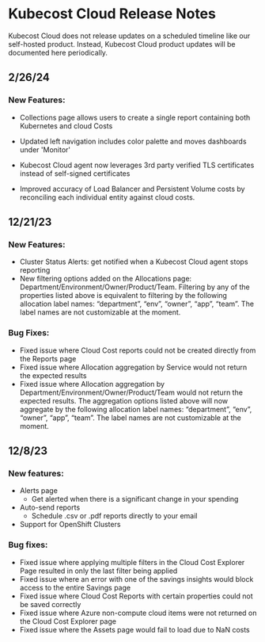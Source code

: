 # Kubecost Cloud Release Notes

Kubecost Cloud does not release updates on a scheduled timeline like our self-hosted product. Instead, Kubecost Cloud product updates will be documented here periodically.

## 2/26/24

### New Features:

* Collections page allows users to create a single report containing both Kubernetes and cloud Costs
* Updated left navigation includes color palette and moves dashboards under 'Monitor'

* Kubecost Cloud agent now leverages 3rd party verified TLS certificates instead of self-signed certificates
* Improved accuracy of Load Balancer and Persistent Volume costs by reconciling each individual entity against cloud costs.

## 12/21/23

### New Features:
* Cluster Status Alerts: get notified when a Kubecost Cloud agent stops reporting
* New filtering options added on the Allocations page: Department/Environment/Owner/Product/Team. Filtering by any of the properties listed above is equivalent to filtering by the following allocation label names: “department”, “env”, “owner”, “app”, “team”. The label names are not customizable at the moment.

### Bug Fixes:
* Fixed issue where Cloud Cost reports could not be created directly from the Reports page
* Fixed issue where Allocation aggregation by Service would not return the expected results
* Fixed issue where Allocation aggregation by Department/Environment/Owner/Product/Team would not return the expected results. The aggregation options listed above will now aggregate by the following allocation label names: “department”, “env”, “owner”, “app”, “team”. The label names are not customizable at the moment.

## 12/8/23

### New features:

* Alerts page
    * Get alerted when there is a significant change in your spending
* Auto-send reports
    * Schedule .csv or .pdf reports directly to your email
* Support for OpenShift Clusters

### Bug fixes:

* Fixed issue where applying multiple filters in the Cloud Cost Explorer Page resulted in only the last filter being applied
* Fixed issue where an error with one of the savings insights would block access to the entire Savings page
* Fixed issue where Cloud Cost Reports with certain properties could not be saved correctly
* Fixed issue where Azure non-compute cloud items were not returned on the Cloud Cost Explorer page
* Fixed issue where the Assets page would fail to load due to NaN costs
